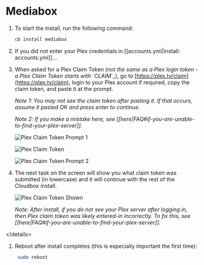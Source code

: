 # Mediabox

1. To start the install, run the following command:

   ```bash
   cb install mediabox
   ```

2. If you did not enter your Plex credentials in \[\[accounts.yml\|Install: accounts.yml\]\]...
3. When asked for a Plex Claim Token \(_not the same as a Plex login token - a Plex Claim Token starts with \`CLAIM_\`\_\), go to [https://plex.tv/claim](https://plex.tv/claim), login to your Plex account if required, copy the claim token, and paste it at the prompt.

   _Note 1: You may not see the claim token after pasting it. If that occurs, assume it pasted OK and press enter to continue._

   _Note 2: If you make a mistake here, see \[\[here\|FAQ\#if-you-are-unable-to-find-your-plex-server\]\]._

   ![Plex Claim Token Prompt 1](https://i.imgur.com/2r3ShsU.png)

   ![Plex Claim Token](https://i.imgur.com/UgwP2Ip.png)

   ![Plex Claim Token Prompt 2](https://i.imgur.com/iJnsiYT.png)

4. The next task on the screen will show you what claim token was submitted \(in lowercase\) and it will continue with the rest of the Cloudbox install.

   ![Plex Claim Token Shown](https://i.imgur.com/VNXiCDZ.png)

   _Note: After install, if you do not see your Plex server after logging in, then Plex claim token was likely entered-in incorrectly. To fix this, see \[\[here\|FAQ\#if-you-are-unable-to-find-your-plex-server\]\]._

&lt;/details&gt;

1. Reboot after install completes \(this is especially important the first time\):

   ```bash
    sudo reboot
   ```

